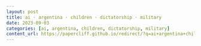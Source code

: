 ```yaml
---
layout: post
title: ai · argentina · children · dictatorship · military
date: 2023-09-03
categories: [ai, argentina, children, dictatorship, military]
content_url: https://papercliff.github.io/redirect/?q=ai+argentina+children+dictatorship+military&tbs=cdr:1,cd_min:9/2/2023,cd_max:9/4/2023
---
```

